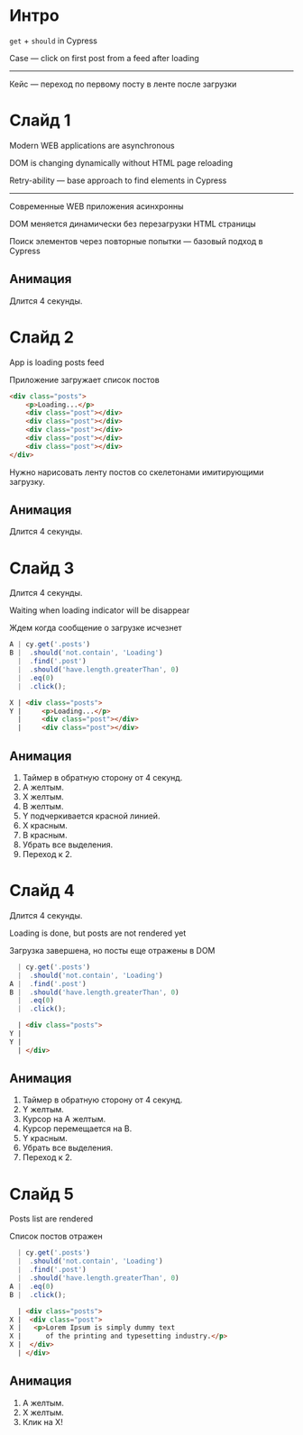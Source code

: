 # Интро

`get` + `should` in Cypress

Case — click on first post from a feed after loading

***

Кейс — переход по первому посту в ленте после загрузки

# Слайд 1

Modern WEB applications are asynchronous

DOM is changing dynamically without HTML page reloading

Retry-ability — base approach to find elements in Cypress

***

Современные WEB приложения асинхронны

DOM меняется динамически без перезагрузки HTML страницы

Поиск элементов через повторные попытки — базовый подход в Cypress

## Анимация

Длится 4 секунды.

# Слайд 2

App is loading posts feed

Приложение загружает список постов

```html
<div class="posts">
    <p>Loading...</p>
    <div class="post"></div>
    <div class="post"></div>
    <div class="post"></div>
    <div class="post"></div>
    <div class="post"></div>
</div>
```

Нужно нарисовать ленту постов со скелетонами имитирующими загрузку.

## Анимация

Длится 4 секунды.

# Слайд 3

Длится 4 секунды.

Waiting when loading indicator will be disappear

Ждем когда сообщение о загрузке исчезнет

```js
A | cy.get('.posts')
B |  .should('not.contain', 'Loading')
  |  .find('.post')
  |  .should('have.length.greaterThan', 0)
  |  .eq(0)
  |  .click();
```

```html
X | <div class="posts">
Y |     <p>Loading...</p>
  |     <div class="post"></div>
  |     <div class="post"></div>
```

## Анимация

1. Таймер в обратную сторону от 4 секунд.
2. A желтым.
2. X желтым.
3. B желтым.
3. Y подчеркивается красной линией.
3. X красным.
4. B красным.
5. Убрать все выделения.
6. Переход к 2.

# Слайд 4

Длится 4 секунды.

Loading is done, but posts are not rendered yet

Загрузка завершена, но посты еще отражены в DOM

```js
  | cy.get('.posts')
  |  .should('not.contain', 'Loading')
A |  .find('.post')
B |  .should('have.length.greaterThan', 0)
  |  .eq(0)
  |  .click();
```

```html
  | <div class="posts">
Y |
Y |  
  | </div>
```

## Анимация

1. Таймер в обратную сторону от 4 секунд.
2. Y желтым.
3. Курсор на A желтым.
3. Курсор перемещается на B.
4. Y красным.
5. Убрать все выделения.
6. Переход к 2.

# Слайд 5

Posts list are rendered

Список постов отражен

```js
  | cy.get('.posts')
  |  .should('not.contain', 'Loading')
  |  .find('.post')
  |  .should('have.length.greaterThan', 0)
A |  .eq(0)
B |  .click();
```

```html
  | <div class="posts">
X |  <div class="post">
X |   <p>Lorem Ipsum is simply dummy text 
X |      of the printing and typesetting industry.</p> 
X |  </div>
  | </div>
```

## Анимация

1. A желтым.
1. X желтым.
2. Клик на X!